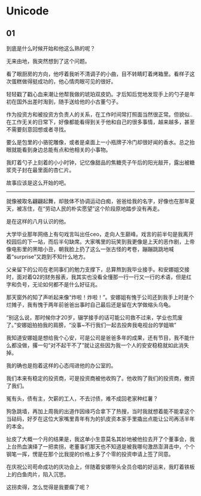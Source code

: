 # Unicode

## 01

到底是什么时候开始和他这么熟的呢？

无来由地，我突然想到了这个问题。

看了眼厨房的方向，他哼着我听不清调子的小曲，目不转睛盯着烤箱里。看样子这次蛋糕做得挺成功的，他心情肉眼可见的很好。

轻轻戳了戳心血来潮让他帮我做的琥珀双皮奶。才后知后觉地发现手上的勺子是年初在国外出差时淘到，随手送给他的小古董勺子。

作为投资方和被投资方负责人的关系，在工作时间常打照面当然很正常。但貌似..在工作无关的日常下，好像都能看得到关于他和自己的很多事情，越来越多，甚至不需要刻意回想或者寻找。

要么是包里的小骆驼雕像，或者是桌面上一小瓶牌子冷门却很好闻的香水。总之抬眼就能看到身边总能有点和他相关的小事物。

我盯着勺子上刻着的小小时钟，记忆像甜品的焦糖壳子午后的阳光敲开，露出被糖浆壳子封在最里面的杏仁片。

故事应该是这么开始的吧。

----------

就像被取名翩翩起舞，却肢体不协调运动白痴，爸爸给我的名字，好像也在那年夏天，被冻住，在“劳动人民的朴实愿望”这个阶段原地踏步没有再走。

是在这样的八月认识的他。

大学毕业那年网络上有句戏言叫出任ceo，走向人生巅峰。戏言的前半句是我离开校园后的下一站，而后半句缺席。大家嘴里的玩笑到我更像是上天的恶作剧，上帝像电影里的黑暗小丑，朝我脸上扔了这么一张古怪的考卷，蹦蹦跳跳地喊着“surprise”又跑到不知什么地方。

父亲留下的公司在老同事们的勉力支撑下，总算熬到我毕业接手。和安娜姐交接时，面对着Q2的财务报表，我其实也没看全懂那一行一行又一行的术语，但是红字和负号，无论如何都不是什么好征兆。

那天窗外的知了声听起来像“炸啦！炸啦！”。安娜姐有愧于公司还到我手上时是个烂摊子，我有愧于两年前爸爸出事时自己最后还是留在大学做缩头乌龟。

“别这么说，那时候你才20岁，辍学接手的话可能公司救不过来，学业也荒废了。”安娜姐拍拍我的肩膀，“没事~不行我们一起去投奔我电视台的学姐嘛”

我知道安娜姐是想给我个心安，可是公司是爸爸多年的成果，还有节目，我不能什么都没做，撂一句“对不起干不了”就让这些因为我一个人的安安稳稳就如此消失掉。

我的确也是抱着这样的心态闯进他的办公室的。

我们本来有稳定的投资商，可是投资商被他收购了。他收购了我们的投资商，撤资了我们。

冤有头，债有主，欠薪的工人，不去讨债，难不成回老家种红薯？

狗急跳墙，再加上周我的出道作因缘巧合拿下了热搜，当时我就想着能不能拿这个当砝码，好歹在这位大家嘴里青年有为的扒皮资本家手里撬出点能让公司再活半年的本金。

扯皮了大概一个月的结果是，我这单小生意莫名其妙地被他拉去开了个董事会，我上台热血演绎了一把卖拐，老董事们那天也不知道是被我哪句激昂澎湃击中，个个钢笔一挥，愣是在那个比我提的价格上多了个零的投资申请上签了同意。

在庆祝公司苟命成功的庆功会上，伴随着安娜带头全员合唱的好运来，我盯着铁板上的白鱼肉片，陷入沉思。

这拐卖得，怎么觉得是我要瘸了呢？

